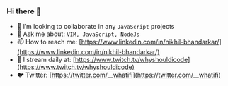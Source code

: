 ### Hi there 👋
- 👯 I’m looking to collaborate in any `JavaScript` projects
- 💬 Ask me about: ```VIM, JavaScript, NodeJs```
- 📫 How to reach me: [https://www.linkedin.com/in/nikhil-bhandarkar/](https://www.linkedin.com/in/nikhil-bhandarkar/)
- 📡 I stream daily at: [https://www.twitch.tv/whyshouldicode](https://www.twitch.tv/whyshouldicode)
- 🐦 Twitter: [https://twitter.com/__whatifi](https://twitter.com/__whatifi)
